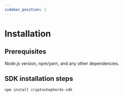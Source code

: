 ```yaml
---
sidebar_position: 1
---
```


# Installation

## Prerequisites

Node.js version, npm/yarn, and any other dependencies.

## SDK installation steps

```bash title="bash"
npm install cryptoshepherds-sdk
``` 
